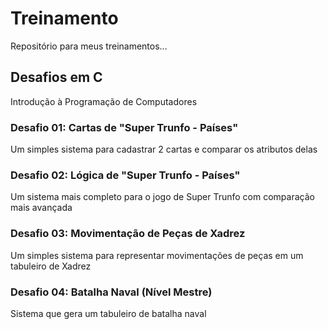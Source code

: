 # Treinamento
Repositório para meus treinamentos...

## Desafios em C
Introdução à Programação de Computadores

### Desafio 01: Cartas de "Super Trunfo - Países"
Um simples sistema para cadastrar 2 cartas e comparar os atributos delas

### Desafio 02: Lógica de "Super Trunfo - Países"
Um sistema mais completo para o jogo de Super Trunfo com comparação mais avançada

### Desafio 03: Movimentação de Peças de Xadrez
Um simples sistema para representar movimentações de peças em um tabuleiro de Xadrez

### Desafio 04: Batalha Naval (Nível Mestre)
Sistema que gera um tabuleiro de batalha naval
